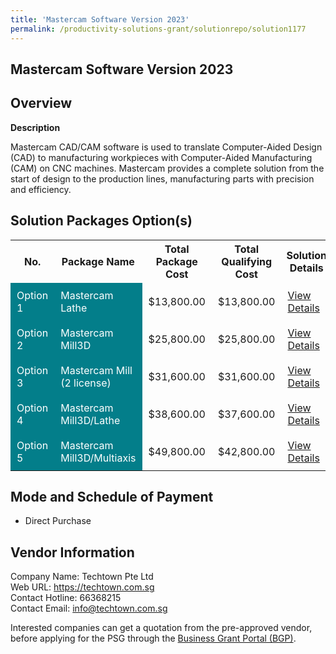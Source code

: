 ```yaml
---
title: 'Mastercam Software Version 2023'
permalink: /productivity-solutions-grant/solutionrepo/solution1177
---
```


## Mastercam Software Version 2023

## Overview

**Description**

Mastercam CAD/CAM software is used to translate Computer-Aided Design (CAD) to manufacturing workpieces with Computer-Aided Manufacturing (CAM) on CNC machines. Mastercam provides a complete solution from the start of design to the production lines, manufacturing parts with precision and efficiency.

## Solution Packages Option(s)

<table>
<tr>
<th><b>No.</b></th>
<th><b>Package Name</b></th>
<th><b>Total Package Cost</b></th>
<th><b>Total Qualifying Cost</b></th>
<th><b>Solution Details</b></th>
</tr>
<tr>
<td style='padding: 10px; background-color: #037E8A; color: #FFFFFF;'>Option 1</td>
<td style='padding: 10px; background-color: #037E8A; color: #FFFFFF;'>Mastercam Lathe</td>
<td style='padding: 10px;'>$13,800.00</td>
<td style='padding: 10px;'>$13,800.00</td>
<td style='padding: 10px;'><a href='/images/psg/Techtown_Mastercam_Software_Ver2023_05102023_Desensitised_Annex3_Part1.pdf' target='_blank'>View Details</a></td>
</tr>
<tr>
<td style='padding: 10px; background-color: #037E8A; color: #FFFFFF;'>Option 2</td>
<td style='padding: 10px; background-color: #037E8A; color: #FFFFFF;'>Mastercam Mill3D</td>
<td style='padding: 10px;'>$25,800.00</td>
<td style='padding: 10px;'>$25,800.00</td>
<td style='padding: 10px;'><a href='/images/psg/Techtown_Mastercam_Software_Ver2023_05102023_Desensitised_Annex3_Part2.pdf' target='_blank'>View Details</a></td>
</tr>
<tr>
<td style='padding: 10px; background-color: #037E8A; color: #FFFFFF;'>Option 3</td>
<td style='padding: 10px; background-color: #037E8A; color: #FFFFFF;'>Mastercam Mill (2 license)</td>
<td style='padding: 10px;'>$31,600.00</td>
<td style='padding: 10px;'>$31,600.00</td>
<td style='padding: 10px;'><a href='/images/psg/Techtown_Mastercam_Software_Ver2023_05102023_Desensitised_Annex3_Part3.pdf' target='_blank'>View Details</a></td>
</tr>
<tr>
<td style='padding: 10px; background-color: #037E8A; color: #FFFFFF;'>Option 4</td>
<td style='padding: 10px; background-color: #037E8A; color: #FFFFFF;'>Mastercam Mill3D/Lathe</td>
<td style='padding: 10px;'>$38,600.00</td>
<td style='padding: 10px;'>$37,600.00</td>
<td style='padding: 10px;'><a href='/images/psg/Techtown_Mastercam_Software_Ver2023_05102023_Desensitised_Annex3_Part4.pdf' target='_blank'>View Details</a></td>
</tr>
<tr>
<td style='padding: 10px; background-color: #037E8A; color: #FFFFFF;'>Option 5</td>
<td style='padding: 10px; background-color: #037E8A; color: #FFFFFF;'>Mastercam Mill3D/Multiaxis</td>
<td style='padding: 10px;'>$49,800.00</td>
<td style='padding: 10px;'>$42,800.00</td>
<td style='padding: 10px;'><a href='/images/psg/Techtown_Mastercam_Software_Ver2023_05102023_Desensitised_Annex3_Part5.pdf' target='_blank'>View Details</a></td>
</tr>
</table>

## Mode and Schedule of Payment

 - Direct Purchase

## Vendor Information

 Company Name: Techtown Pte Ltd<br>Web URL: https://techtown.com.sg <br>Contact Hotline: 66368215 <br>Contact Email: info@techtown.com.sg <br>

Interested companies can get a quotation from the pre-approved vendor, before applying for the PSG through the <a href='https://www.businessgrants.gov.sg/' target='_blank' rel='noopener'>Business Grant Portal (BGP)</a>.

<script src="/jquery/resize-tables.js"></script>
